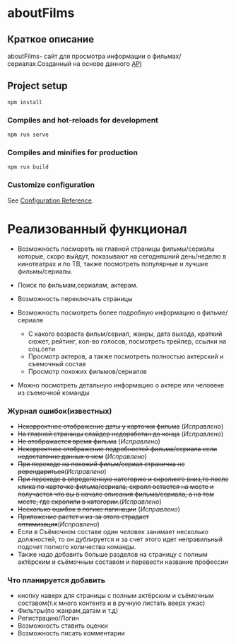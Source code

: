# aboutFilms

## Краткое описание
aboutFilms- сайт для просмотра информации о фильмах/сериалах.Созданный на основе данного [API](https://www.themoviedb.org/documentation/api?language=ru)
## Project setup
```
npm install
```

### Compiles and hot-reloads for development
```
npm run serve
```

### Compiles and minifies for production
```
npm run build
```

### Customize configuration
See [Configuration Reference](https://cli.vuejs.org/config/).


# Реализованный функционал

* Возможность посмореть на главной страницы фильмы/сериалы которые, скоро выйдут, показывают на сегодняшний день/неделю в кинотеатрах и по ТВ, также посмотреть  популярные и лучшие фильмы/сериалы.

* Поиск по фильмам,сериалам, актерам.

* Возможность переключать страницы

* Возможность посмотреть более подробную информацию о фильме/сериале <br />
    * С какого возраста фильм/сериал, жанры, дата выхода, краткий сюжет, рейтинг, кол-во голосов, посмотреть трейлер, ссылки на соц.сети
    * Просмотр актеров, а также посмотреть полностью актерский и съемочный состав
    * Просмотр похожих фильмов/сериалов

* Можно посмотреть детальную информацию о актере или человеке из съемочной команды

### Журнал ошибок(известных)

* ~~Некорректное отображение даты у карточки фильма~~ (*Исправлено*)
* ~~На главной страницы слайдер недоработан до конца~~ (*Исправлено*)
* ~~Не отображается время фильма~~ (*Исправлено*)
* ~~Некорректное отображение подробностей фильма/сериала если недостаточно данных о нем~~ (*Исправлено*)
* ~~При переходе на похожий фильм/сериал страничка не ререндариться~~(*Исправлено*)
* ~~При переходе в определенную категорию и скролинге вниз,то после клика по карточке фильма/сериала, скролл остается на месте и получается что вы в начале описания фильма/сериала, а на том месте, где скролили в категории.~~(*Исправлено*)
* ~~Несколько ошибок в логике пагинации~~ (*Исправлено*)
* ~~Приложение растет и из-за этого страдает оптимизация~~(*Исправлено*)
* Если в Съёмочном составе один человек занимает несколько должностей, то он дублируется и за счет этого идет неправильный подсчет полного количества команды.
* Также надо добавить больше разделов на страницу с полным актёрским и съёмочным составом и перевести название профессии

### Что планируется добавить

* кнопку наверх для страницы с полным актёрским и съёмочным составом(т.к много контента и в ручную листать вверх ужас)
* Фильтры(по жанрам,датам и т.д)
* Регистрацию/Логин
* Возможность ставить оценки
* Возможность писать комментарии
